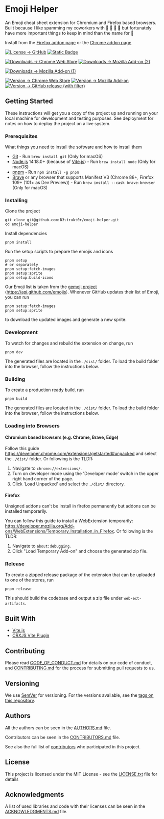 # Emoji Helper

An Emoji cheat sheet extension for Chromium and Firefox based browsers. Built because I like spamming my coworkers with :mushroom: :pig: :rocket: :snail: but fortunately have more important things to keep in mind than the name for :moyai:

Install from the [Firefox addon page][firefox-add-on] or the [Chrome addon page][chrome-web-store]

[![License -> GitHub](https://img.shields.io/github/license/D3strukt0r/emoji-helper?label=License)](LICENSE.txt)
[![Static Badge](https://img.shields.io/badge/Contributor%20Covenant-2.0-4baaaa)](CODE_OF_CONDUCT.md)

[![Downloads -> Chrome Web Store](https://img.shields.io/chrome-web-store/users/jabopobgcpjmedljpbcaablpmlmfcogm?label=Chrome%20Users)][chrome-web-store]
[![Downloads -> Mozilla Add-on (2)](https://img.shields.io/amo/users/emoji-cheatsheet?label=Firefox%20Users)][firefox-add-on]

[![Downloads -> Mozilla Add-on (1)](https://img.shields.io/amo/dw/emoji-cheatsheet?label=Firefox%20Downloads)][firefox-add-on]

[![Version -> Chrome Web Store](https://img.shields.io/chrome-web-store/v/jabopobgcpjmedljpbcaablpmlmfcogm?label=Chrome%20Web%20Store%20Version)][chrome-web-store]
[![Version -> Mozilla Add-on](https://img.shields.io/amo/v/emoji-cheatsheet?label=Firefox%20Add-On%20Version)][firefox-add-on]
[![Version -> GitHub release (with filter)](https://img.shields.io/github/v/release/johannhof/emoji-helper?label=GitHub%20Release)][gh-releases]

## Getting Started

These instructions will get you a copy of the project up and running on your local machine for development and testing purposes. See deployment for notes on how to deploy the project on a live system.

### Prerequisites

What things you need to install the software and how to install them

* [Git](https://git-scm.com/) - Run `brew install git` (Only for macOS)
* [Node.js](https://nodejs.org/) 14.18.0+ (because of [Vite.js](https://vitejs.dev/)) - Run `brew install node` (Only for macOS)
* [pnpm](https://pnpm.js.org/) - Run `npm install -g pnpm`
* [Brave](https://brave.com/) or any browser that supports Manifest V3 (Chrome 88+, Firefox 109+ (101+ as Dev Preview)) - Run `brew install --cask brave-browser` (Only for macOS)

### Installing

Clone the project

```shell
git clone git@github.com:D3strukt0r/emoji-helper.git
cd emoji-helper
```

Install dependencies

```shell
pnpm install
```

Run the setup scripts to prepare the emojis and icons

```shell
pnpm setup
# or separately
pnpm setup:fetch-images
pnpm setup:sprite
pnpm setup:build-icons
```

Our Emoji list is taken from the [gemoji project](https://github.com/github/gemoji) (https://api.github.com/emojis). Whenever GitHub updates their list of Emoji, you can run

```shell
pnpm setup:fetch-images
pnpm setup:sprite
```

to download the updated images and generate a new sprite.

### Development

To watch for changes and rebuild the extension on change, run

```shell
pnpm dev
```

The generated files are located in the `./dist/` folder. To load the build folder into the browser, follow the instructions below.

### Building

To create a production ready build, run

```shell
pnpm build
```

The generated files are located in the `./dist/` folder. To load the build folder into the browser, follow the instructions below.

### Loading into Browsers

#### Chromium based browsers (e.g. Chrome, Brave, Edge)

Follow this guide https://developer.chrome.com/extensions/getstarted#unpacked and select the `./dist/` folder. Or following is the TLDR:

1. Navigate to `chrome://extensions/`.
2. Turn on developer mode using the 'Developer mode' switch in the upper right hand corner of the page.
3. Click 'Load Unpacked' and select the `./dist/` directory.

#### Firefox

Unsigned addons can't be install in firefox permanently but addons can be installed temporarily.

You can follow this guide to install a WebExtension temporarily: https://developer.mozilla.org/Add-ons/WebExtensions/Temporary_Installation_in_Firefox. Or following is the TLDR:

1. Navigate to `about:debugging`.
2. Click "Load Temporary Add-on" and choose the generated zip file.

### Release

To create a zipped release package of the extension that can be uploaded to one of the stores, run

```shell
pnpm release
```

This should build the codebase and output a zip file under `web-ext-artifacts`.

## Built With

* [Vite.js](https://vitejs.dev/)
* [CRXJS Vite Plugin](https://crxjs.dev/vite-plugin)

## Contributing

Please read [CODE_OF_CONDUCT.md](CODE_OF_CONDUCT.md) for details on our code of conduct, and [CONTRIBUTING.md](CONTRIBUTING.md) for the process for submitting pull requests to us.

## Versioning

We use [SemVer](https://semver.org/) for versioning. For the versions available, see the [tags on this repository][gh-tags].

## Authors

All the authors can be seen in the [AUTHORS.md](AUTHORS.md) file.

Contributors can be seen in the [CONTRIBUTORS.md](CONTRIBUTORS.md) file.

See also the full list of [contributors][gh-contributors] who participated in this project.

## License

This project is licensed under the MIT License - see the [LICENSE.txt](LICENSE.txt) file for details

## Acknowledgments

A list of used libraries and code with their licenses can be seen in the [ACKNOWLEDGMENTS.md](ACKNOWLEDGMENTS.md) file.

[chrome-web-store]: https://chrome.google.com/webstore/detail/whatfont/jabopobgcpjmedljpbcaablpmlmfcogm
[firefox-add-on]: https://addons.mozilla.org/en-US/firefox/addon/emoji-cheatsheet/

[gh-releases]: https://github.com/D3strukt0r/emoji-helper/releases
[gh-tags]: https://github.com/D3strukt0r/emoji-helper/tags
[gh-contributors]: https://github.com/D3strukt0r/emoji-helper/contributors
